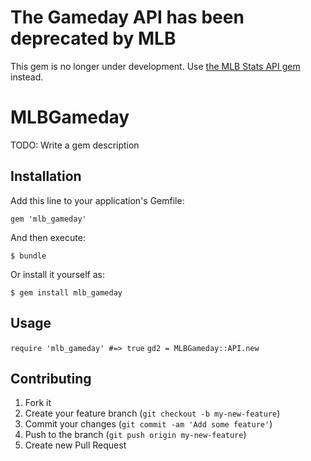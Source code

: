 # The Gameday API has been deprecated by MLB

This gem is no longer under development. Use [the MLB Stats API gem](//github.com/Fustrate/mlb_stats_api) instead.

# MLBGameday

TODO: Write a gem description

## Installation

Add this line to your application's Gemfile:

    gem 'mlb_gameday'

And then execute:

    $ bundle

Or install it yourself as:

    $ gem install mlb_gameday

## Usage

`require 'mlb_gameday' #=> true`
`gd2 = MLBGameday::API.new`

## Contributing

1. Fork it
2. Create your feature branch (`git checkout -b my-new-feature`)
3. Commit your changes (`git commit -am 'Add some feature'`)
4. Push to the branch (`git push origin my-new-feature`)
5. Create new Pull Request
